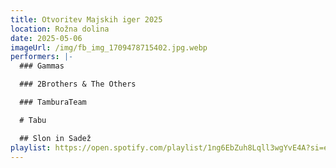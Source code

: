 ```yaml
---
title: Otvoritev Majskih iger 2025
location: Rožna dolina
date: 2025-05-06
imageUrl: /img/fb_img_1709478715402.jpg.webp
performers: |-
  ### Gammas

  ### 2Brothers & The Others

  ### TamburaTeam

  # Tabu

  ## Slon in Sadež
playlist: https://open.spotify.com/playlist/1ng6EbZuh8Lqll3wgYvE4A?si=e9ebe83df0b24568
---
```

